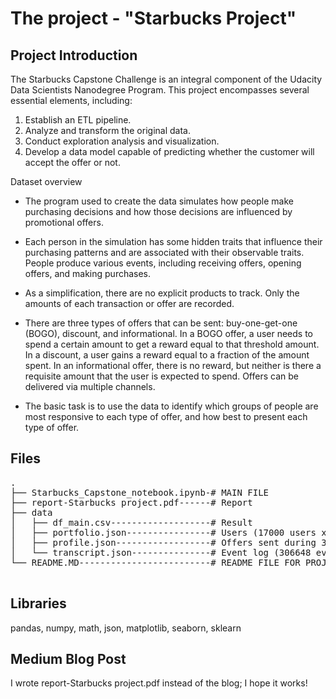 # The project - "Starbucks Project"

<a id="intro"></a>

## Project Introduction

The Starbucks Capstone Challenge is an integral component of the Udacity Data Scientists Nanodegree Program. 
This project encompasses several essential elements, including:

1) Establish an ETL pipeline.
2) Analyze and transform the original data.
3) Conduct exploration analysis and visualization.
4) Develop a data model capable of predicting whether the customer will accept the offer or not.

Dataset overview
* The program used to create the data simulates how people make purchasing decisions and how those decisions
are influenced by promotional offers. 

* Each person in the simulation has some hidden traits that influence
their purchasing patterns and are associated with their observable traits. People produce various events,
including receiving offers, opening offers, and making purchases.

* As a simplification, there are no explicit products to track. Only the amounts of each transaction or offer are recorded.

* There are three types of offers that can be sent: buy-one-get-one (BOGO), discount, and informational. 
In a BOGO offer, a user needs to spend a certain amount to get a reward equal to that threshold amount. 
In a discount, a user gains a reward equal to a fraction of the amount spent. In an informational offer, there is no reward,
 but neither is there a requisite amount that the user is expected to spend. Offers can be delivered via multiple channels.

* The basic task is to use the data to identify which groups of people are most responsive to each type of offer,
and how best to present each type of offer.


## Files

<pre>
.
├── Starbucks_Capstone_notebook.ipynb-# MAIN FILE 
├── report-Starbucks project.pdf------# Report
├── data
│	├── df_main.csv-------------------# Result  
│	├── portfolio.json----------------# Users (17000 users x 5 fields)
│	├── profile.json------------------# Offers sent during 30-day period 
│	└── transcript.json---------------# Event log (306648 events x 4 fields)
└── README.MD-------------------------# README FILE FOR PROJECT

</pre>
<a id="sw_lib"></a>

## Libraries

pandas, numpy, math, json, matplotlib, seaborn, sklearn

## Medium Blog Post
I wrote report-Starbucks project.pdf instead of the blog; I hope it works! 

